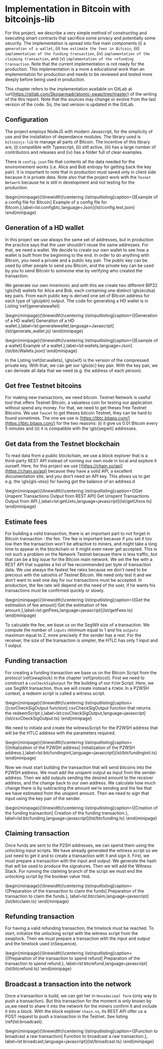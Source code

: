 # Implementation in Bitcoin with bitcoinjs-lib

For this project, we  describe a very simple method of constructing and executing smart contracts that sacrifice some privacy and potentially some security. The implementation is spread into five main components (i) a `generation of a wallet`, (ii) `how estimate the fees in Bitcoin`, (iii) `implementation of the funding transaction`, (iv) `implementation of the claiming transaction`, and (v) `implementation of the refunding transaction`. Note that the current
implementation is not ready for the production. This implementation is a more a educational work than an implementation for production and needs to be
reviewed and tested more deeply before being used in production.

This chapter refers to the implementation available on GitLab at \url{https://gitlab.com/Skogarmadr/atomic-swap/tree/master} of the writing of the this report. Note that the sources may change or evolve from the last version of the code. So, the last version is updated in the GitLab. 

## Configuration

The project employs NodeJS with modern Javascript, for the simplicity of use and the installation of dependance modules. The library used  is  `bitcoinjs-lib` to manage all parts of Bitcoin. The incentive of this library are, (i) compatible with Typescript, (ii) still active, (iii) has a large number of contributors and releases and (iv) has a folder full of clear examples.

There is `config.json` file that contents all the data needed for the environnement works (i.e. Alice and Bob entropy for getting back the key pair). It is important to note that in production must saved only in client side because it is private data. Note also that the project work with the `Tesnet Network` because he is still in development and not testing for the production.

\begin{minipage}{\linewidth}\centering
\lstinputlisting[caption={[Example of a config file for Bitcoin] Example of a config file for Bitcoin.},label=lst:configbtc,language=Json]{lst/config.test.json}
\end{minipage}


## Generation of a HD wallet

In this project we use always the same set of addresses, but in production the practice says that the user shouldn't reuse the same addresses. For that, we need a wallet. We decide to create our own wallet to see how a wallet is built from the beginning to the end. In order to do anything with Bitcoin, you need a private and a public key pair. The public key can be used by other people to send you Bitcoin, and the private key can be used by you to send Bitcoin to someone else by verifying who created the transaction.

We generate our own mnemonic and with this we create two different BIP32  \gls{hd} wallets for Alice and Bob, each containing one distinct \gls{ecdsa} key pairs. From each public key is derived one set of Bitcoin address for each type of \gls{pkh} output. The code for generating a HD wallet is in Listing \ref{generatewallet}

\begin{minipage}{\linewidth}\centering
\lstinputlisting[caption={[Generation of a HD wallet] Generation of a HD wallet.},label=lst:generatewallet,language=Javascript]{lst/generate_wallet.js}
\end{minipage}

\begin{minipage}{\linewidth}\centering
\lstinputlisting[caption={[Example of a wallet] Example of a wallet.},label=lst:wallets,language=Json]{lst/btcWallets.json}
\end{minipage}

In the Listing \ref{lst:wallets}, \gls{wif} is the version of the compressed private key. With that, we can get our \gls{ec} key pair. With the key pair, we can derivate all data that we need (e.g. the address of each person).


## Get free Testnet bitcoins

For making new transactions, we need bitcoin. Testnet Network is useful tool that offers Testnet Bitcoin, a valueless coin for testing our application without spend any money. For that, we need to get theses free Testnet Bitcoins. We use `faucet` to get theses bitcoin Testnet, they can be hard to found sometimes. The one we use is [https://tbtc.bitaps.com/](https://tbtc.bitaps.com/) for the two reasons: (i) it give us 0.01 Bitcoin every 5 minutes and (ii) it is compatible with the \gls{segwit} addresses.


## Get data from the Testnet blockchain

To read data from a public blockchain, we use a block explorer that is a third-party REST API instead of running our own node in local and explore it ourself. Here, for this project we use [(https://chain.so/api](https://chain.so/api) because they have a solid API, a excellent documentation site, and you don’t need an API key. This allows us to get e.g. the \gls{gls-utxo} for having got the balance of an address.d

\begin{minipage}{\linewidth}\centering
\lstinputlisting[caption={[Get Unspent Transactions Output from REST API] Get Unspent Transactions Output from API.},label=lst:getUxto,language=javascript]{lst/getUtxos.ts}
\end{minipage}


## Estimate fees

For building a valid transaction, there is an important part to not forget in Bitcoin transaction : the fee. The fee is important because if you set it too low then the transaction won’t be attractive to miners, and might take a long time to appear in the blockchain or it might even never get accepted. This is not such a problem on the Network Testnet because there is less traffic, but that can be a big issue for the Bitcoin main network. We set the fee with a REST API that supplies a list of fee recommended per byte of transaction data. We use always the fastest fee rates because we don't need to be precious with the satoshis of Testnet Bitcoin. We need only test it and we don't want to wait one day for our transactions must be accepted. In production, the fee rate will depend on the need of the user, if he wants his transactions must be confirmed quickly or slowly.

\begin{minipage}{\linewidth}\centering
\lstinputlisting[caption={[Get the estimation of fee amount] Get the estimation of fee amount.},label=lst:getFees,language=javascript]{lst/getFees.ts}
\end{minipage}

To calculate the fee, we base us on the SegWit size of a transaction. We compute the number of `inputs` minimum equal to 1 and his `outputs` maximum equal to 2, more precisely if the sender has a rest. For the receiver, the size of the transaction is simpler, the HTLC has only 1 input and 1 output.

## Funding transaction

For creating a funding transaction we base us on the Bitcoin Script from the protocol \ref{swaplock} in the chapter \ref{protocol}. First we need to construct a `csvCheckSigOutput` for the building of our `P2SH` Script. Here, we use SegWit transaction, thus we will create instead a `P2WSH`. In a P2WSH context, a redeem script is called a witness script.

\begin{minipage}{\linewidth}\centering
\lstinputlisting[caption={[csvCheckSigOutput function] csvCheckSigOutput function that returns the redeemScript.},label=lst:csvCheckSigOutput,language=javascript]{lst/csvCheckSigOutput.ts}
\end{minipage}

We need to initiate and create the witnessScript for the P2WSH address that will be the HTLC address with the parameters required.

\begin{minipage}{\linewidth}\centering
\lstinputlisting[caption={[Initialization of the P2WSH address] Initialization of the P2WSH address.},label=lst:btcfundinginit,language=javascript]{lst/btcfundinginit.ts}
\end{minipage}

Now we must start building the transaction that will send bitcoins into the P2WSH address. We must add the unspent output as input from the sender address. Then we add outputs sending the desired amount to the receiver address, and the change back to our own address. We calculate how much change there is by subtracting the amount we’re sending and the fee that we have estimated from the unspent amount. Then we need to sign that input using the key pair of the sender.

\begin{minipage}{\linewidth}\centering
\lstinputlisting[caption={[Creation of the funding transaction] Creation of the funding transaction.}, label=lst:btcfunding,language=javascript]{lst/btcfunding.ts}
\end{minipage}

## Claiming transaction

Once funds are sent to the P2SH addresses, we can spend them using the unlocking input scripts. We have already generated the witness script so we just need to get it and to create a transaction with it and sign it. First, we must prepare a transaction with the input and output. We generate the hash that will be used to produce the signatures. Then we will add the Witness Stack.  For running the claiming branch of the script we must end the unlocking script by the boolean value `TRUE`.

\begin{minipage}{\linewidth}\centering
\lstinputlisting[caption={[Preparation of the transaction to claim the funds] Preparation of the transaction to claim the funds.}, label=lst:btcclaim,language=javascript]{lst/btcclaim.ts}
\end{minipage}

## Refunding transaction

For having a valid refunding transaction, the timelock must be reached. To start, initialize the unlocking script with the witness script from the swaplock. Then we must prepare a transaction with the input and output and the timelock used (nSequence).

\begin{minipage}{\linewidth}\centering
\lstinputlisting[caption={[Preparation of the transaction to spend refund] Preparation of the transaction to spend refund.}, label=lst:btcrefund,language=javascript]{lst/btcrefund.ts}
\end{minipage}


## Broadcast a transaction into the network  

Once a transaction is build, we can get her in `Hexadecimal form` (only way to push a transaction). But this transaction for the moment is only known by us,we need to share it into the network for the miners confirm it and include it into a block. With the  block explorer `chain.so`, its REST API offer us a POST request to push a transaction in the Testnet. See listing \ref{lst:broadcast}.

\begin{minipage}{\linewidth}\centering
\lstinputlisting[caption={[Function to broadcast a raw transaction] Function to broadcast a raw transaction.}, label=lst:broadcast,language=javascript]{lst/broadcast.ts}
\end{minipage}